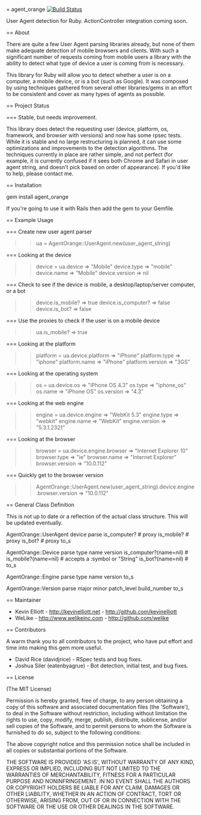 = agent_orange 
[![Build Status](https://secure.travis-ci.org/thoughtbot/kumade.png)](http://travis-ci.org/thoughtbot/kumade)

User Agent detection for Ruby. ActionController integration coming soon.

== About

There are quite a few User Agent parsing libraries already, but none of them make adequate
detection of mobile browsers and clients. With such a significant number of requests
coming from mobile users a library with the ability to detect what type of device a user
is coming from is necessary.

This library for Ruby will allow you to detect whether a user is on a computer, a mobile
device, or is a bot (such as Google). It was composed by using techniques gathered from
several other libraries/gems in an effort to be consistent and cover as many types
of agents as possible.

== Project Status

=== Stable, but needs improvement.

This library does detect the requesting user (device, platform, os, framework, and browser with versions)
and now has some rpsec tests. While it is stable and no large restructuring is planned, it can use
some optimizations and improvements to the detection algorithms. The techniques currently in place
are rather simple, and not perfect (for example, it is currently confused if it sees both Chrome and
Safari in user agent string, and doesn't pick based on order of appearance). If you'd like to help,
please contact me.

== Installation

  gem install agent_orange

If you're going to use it with Rails then add the gem to your Gemfile.

== Example Usage

=== Create new user agent parser

  >> ua = AgentOrange::UserAgent.new(user_agent_string)

=== Looking at the device

  >> device = ua.device
  => "Mobile"
  >> device.type
  => "mobile"
  >> device.name
  => "Mobile"
  >> device.version
  => nil

=== Check to see if the device is mobile, a desktop/laptop/server computer, or a bot

  >> device.is_mobile?
  => true
  >> device.is_computer?
  => false
  >> device.is_bot?
  => false

=== Use the proxies to check if the user is on a mobile device

  >> ua.is_mobile?
  => true

=== Looking at the platform

  >> platform = ua.device.platform
  => "iPhone"
  >> platform.type
  => "iphone"
  >> platform.name
  => "iPhone"
  >> platform.version
  => "3GS"
  
=== Looking at the operating system

  >> os = ua.device.os
  => "iPhone OS 4.3"
  >> os.type
  => "iphone_os"
  >> os.name
  => "iPhone OS"
  >> os.version
  => "4.3"
  
=== Looking at the web engine

  >> engine = ua.device.engine
  => "WebKit 5.3"
  >> engine.type
  => "webkit"
  >> engine.name
  => "WebKit"
  >> engine.version
  => "5.3.1.2321"

=== Looking at the browser

  >> browser = ua.device.engine.browser
  => "Internet Explorer 10"
  >> browser.type
  => "ie"
  >> browser.name
  => "Internet Explorer"
  >> browser.version
  => "10.0.112"

=== Quickly get to the browser version

  >> AgentOrange::UserAgent.new(user_agent_string).device.engine.browser.version
  => "10.0.112"

== General Class Definition

This is not up to date or a reflection of the actual class structure. This will be updated eventually.

AgentOrange::UserAgent
  device
  parse
  is_computer?   # proxy
  is_mobile?     # proxy
  is_bot?        # proxy
  to_s
  
AgentOrange::Device
  parse
  type
  name
  version
  is_computer?(name=nil) # 
  is_mobile?(name=nil)   # accepts a :symbol or "String"
  is_bot?(name=nil)      #
  to_s
  
AgentOrange::Engine
  parse
  type
  name
  version
  to_s
  
AgentOrange::Version
  parse
  major
  minor
  patch_level
  build_number
  to_s
  
== Maintainer

* Kevin Elliott - http://kevinelliott.net - http://github.com/kevinelliott
* WeLike - http://www.welikeinc.com - http://github.com/welike

== Contributors

A warm thank you to all contributors to the project, who have put effort and time into making this gem more useful.

* David Rice (davidjrice) - RSpec tests and bug fixes.
* Joshua Siler (eatenbyagrue) - Bot detection, initial test, and bug fixes.

== License

(The MIT License)

Permission is hereby granted, free of charge, to any person obtaining
a copy of this software and associated documentation files (the
'Software'), to deal in the Software without restriction, including
without limitation the rights to use, copy, modify, merge, publish,
distribute, sublicense, and/or sell copies of the Software, and to
permit persons to whom the Software is furnished to do so, subject to
the following conditions:

The above copyright notice and this permission notice shall be
included in all copies or substantial portions of the Software.

THE SOFTWARE IS PROVIDED 'AS IS', WITHOUT WARRANTY OF ANY KIND,
EXPRESS OR IMPLIED, INCLUDING BUT NOT LIMITED TO THE WARRANTIES OF
MERCHANTABILITY, FITNESS FOR A PARTICULAR PURPOSE AND NONINFRINGEMENT.
IN NO EVENT SHALL THE AUTHORS OR COPYRIGHT HOLDERS BE LIABLE FOR ANY
CLAIM, DAMAGES OR OTHER LIABILITY, WHETHER IN AN ACTION OF CONTRACT,
TORT OR OTHERWISE, ARISING FROM, OUT OF OR IN CONNECTION WITH THE
SOFTWARE OR THE USE OR OTHER DEALINGS IN THE SOFTWARE.
